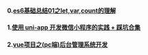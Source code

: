 #### 0.[es6基础总结01之let,var,count的理解](https://www.yuque.com/jscode/notes/xvpwbh)
#### 1.[使用 uni-app 开发微信小程序的实践 + 踩坑合集](https://www.yuque.com/jscode/notes/ol48er)
#### 2.[vue项目之(pc端)后台管理系统开发](https://www.yuque.com/jscode/notes/ceboy2)
